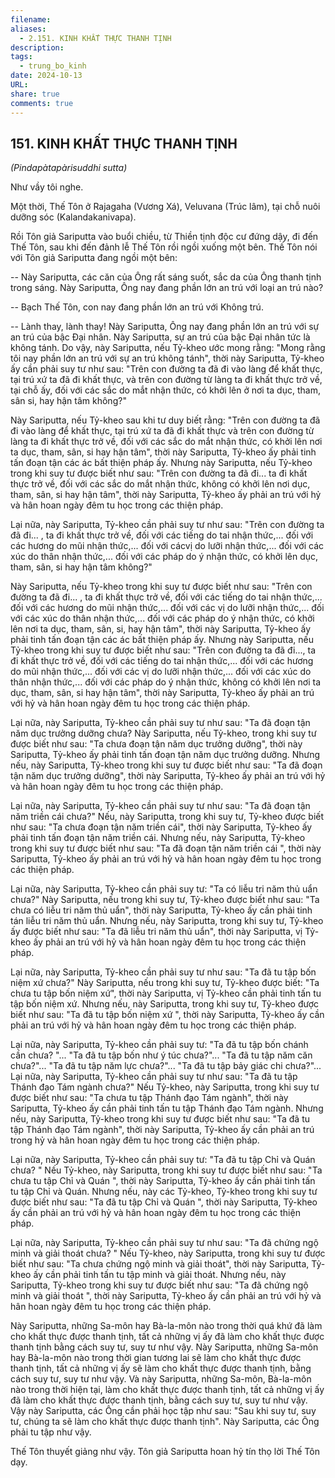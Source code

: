 ```yaml
---
filename: 
aliases:
  - 2.151. KINH KHẤT THỰC THANH TỊNH
description: 
tags:
  - trung_bo_kinh
date: 2024-10-13
URL: 
share: true
comments: true
---
```

## 151. KINH KHẤT THỰC THANH TỊNH  
_(Pindapàtapàrisuddhi sutta)_

Như vầy tôi nghe.

Một thời, Thế Tôn ở Rajagaha (Vương Xá), Veluvana (Trúc lâm), tại chỗ nuôi dưỡng sóc (Kalandakanivapa).

Rồi Tôn giả Sariputta vào buổi chiều, từ Thiền tịnh độc cư đứng dậy, đi đến Thế Tôn, sau khi đến đảnh lễ Thế Tôn rồi ngồi xuống một bên. Thế Tôn nói với Tôn giả Sariputta đang ngồi một bên:

-- Này Sariputta, các căn của Ông rất sáng suốt, sắc da của Ông thanh tịnh trong sáng. Này Sariputta, Ông nay đang phần lớn an trú với loại an trú nào?

-- Bạch Thế Tôn, con nay đang phần lớn an trú với Không trú.

-- Lành thay, lành thay! Này Sariputta, Ông nay đang phần lớn an trú với sự an trú của bậc Ðại nhân. Này Sariputta, sự an trú của bậc Ðại nhân tức là không tánh. Do vậy, này Sariputta, nếu Tỷ-kheo ước mong rằng: "Mong rằng tôi nay phần lớn an trú với sự an trú không tánh", thời này Sariputta, Tỷ-kheo ấy cần phải suy tư như sau: "Trên con đường ta đã đi vào làng để khất thực, tại trú xứ ta đã đi khất thực, và trên con đường từ làng ta đi khất thực trở về, tại chỗ ấy, đối với các sắc do mắt nhận thức, có khởi lên ở nơi ta dục, tham, sân si, hay hận tâm không?"

Này Sariputta, nếu Tỷ-kheo sau khi tư duy biết rằng: "Trên con đường ta đã đi vào làng để khất thực, tại trú xứ ta đã đi khất thực và trên con đường từ làng ta đi khất thực trở về, đối với các sắc do mắt nhận thức, có khởi lên nơi ta dục, tham, sân, si hay hận tâm", thời này Sariputta, Tỷ-kheo ấy phải tinh tấn đoạn tận các ác bất thiện pháp ấy. Nhưng này Sariputta, nếu Tỷ-kheo trong khi suy tư được biết như sau: "Trên con đường ta đã đi... ta đi khất thực trở về, đối với các sắc do mắt nhận thức, không có khởi lên nơi dục, tham, sân, si hay hận tâm", thời này Sariputta, Tỷ-kheo ấy phải an trú với hỷ và hân hoan ngày đêm tu học trong các thiện pháp.

Lại nữa, này Sariputta, Tỷ-kheo cần phải suy tư như sau: "Trên con đường ta đã đi... , ta đi khất thực trở về, đối với các tiếng do tai nhận thức,... đối với các hương do mũi nhận thức,... đối với cácvị do lưỡi nhận thức,... đối với các xúc do thân nhận thức,... đối với các pháp do ý nhận thức, có khởi lên dục, tham, sân, si hay hận tâm không?"

Này Sariputta, nếu Tỷ-kheo trong khi suy tư được biết như sau: "Trên con đường ta đã đi... , ta đi khất thực trở về, đối với các tiếng do tai nhận thức,... đối với các hương do mũi nhận thức,... đối với các vị do lưỡi nhận thức,... đối với các xúc do thân nhận thức,... đối với các pháp do ý nhận thức, có khởi lên nơi ta dục, tham, sân, si, hay hận tâm", thời này Sariputta, Tỷ-kheo ấy phải tinh tấn đoạn tận các ác bất thiện pháp ấy. Nhưng này Sariputta, nếu Tỷ-kheo trong khi suy tư được biết như sau: "Trên con đường ta đã đi..., ta đi khất thực trở về, đối với các tiếng do tai nhận thức,... đối với các hương do mũi nhận thức,... đối với các vị do lưỡi nhận thức,... đối với các xúc do thân nhận thức,... đối với các pháp do ý nhận thức, không có khởi lên nơi ta dục, tham, sân, si hay hận tâm", thời này Sariputta, Tỷ-kheo ấy phải an trú với hỷ và hân hoan ngày đêm tu học trong các thiện pháp.

Lại nữa, này Sariputta, Tỷ-kheo cần phải suy tư như sau: "Ta đã đoạn tận năm dục trưởng dưỡng chưa? Này Sariputta, nếu Tỷ-kheo, trong khi suy tư được biết như sau: "Ta chưa đoạn tận năm dục trưởng dưỡng", thời này Sariputta, Tỷ-kheo ấy phải tinh tấn đoạn tận năm dục trưởng dưỡng. Nhưng nếu, này Sariputta, Tỷ-kheo trong khi suy tư được biết như sau: "Ta đã đoạn tận năm dục trưởng dưỡng", thời này Sariputta, Tỷ-kheo ấy phải an trú với hỷ và hân hoan ngày đêm tu học trong các thiện pháp.

Lại nữa, này Sariputta, Tỷ-kheo cần phải suy tư như sau: "Ta đã đoạn tận năm triền cái chưa?" Nếu, này Sariputta, trong khi suy tư, Tỷ-kheo được biết như sau: "Ta chưa đoạn tận năm triền cái", thời này Sariputta, Tỷ-kheo ấy phải tinh tấn đoạn tận năm triền cái. Nhưng nếu, này Sariputta, Tỷ-kheo trong khi suy tư được biết như sau: "Ta đã đoạn tận năm triền cái ", thời này Sariputta, Tỷ-kheo ấy phải an trú với hỷ và hân hoan ngày đêm tu học trong các thiện pháp.

Lại nữa, này Sariputta, Tỷ-kheo cần phải suy tư: "Ta có liễu tri năm thủ uẩn chưa?" Này Sariputta, nếu trong khi suy tư, Tỷ-kheo được biết như sau: "Ta chưa có liễu tri năm thủ uẩn", thời này Sariputta, Tỷ-kheo ấy cần phải tinh tán liễu tri năm thủ uẩn. Nhưng nếu, này Sariputta, trong khi suy tư, Tỷ-kheo ấy được biết như sau: "Ta đã liễu tri năm thủ uẩn", thời này Sariputta, vị Tỷ-kheo ấy phải an trú với hỷ và hân hoan ngày đêm tu học trong các thiện pháp.

Lại nữa, này Sariputta, Tỷ-kheo cần phải suy tư như sau: "Ta đã tu tập bốn niệm xứ chưa?" Này Sariputta, nếu trong khi suy tư, Tỷ-kheo được biết: "Ta chưa tu tập bốn niệm xứ", thời này Sariputta, vị Tỷ-kheo cần phải tinh tấn tu tập bốn niệm xứ. Nhưng nếu, này Sariputta, trong khi suy tư, Tỷ-kheo được biết như sau: "Ta đã tu tập bốn niệm xứ ", thời này Sariputta, Tỷ-kheo ấy cần phải an trú với hỷ và hân hoan ngày đêm tu học trong các thiện pháp.

Lại nữa, này Sariputta, Tỷ-kheo cần phải suy tư: "Ta đã tu tập bốn chánh cần chưa? "... "Ta đã tu tập bốn như ý túc chưa?"... "Ta đã tu tập năm căn chưa?"... "Ta đã tu tập năm lực chưa?"... "Ta đã tu tập bảy giác chi chưa?"... Lại nữa, này Sariputta, Tỷ-kheo cần phải suy tư như sau: "Ta đã tu tập Thánh đạo Tám ngành chưa?" Nếu Tỷ-kheo, này Sariputta, trong khi suy tư được biết như sau: "Ta chưa tu tập Thánh đạo Tám ngành", thời này Sariputta, Tỷ-kheo ấy cần phải tinh tấn tu tập Thánh đạo Tám ngành. Nhưng nếu, này Sariputta, Tỷ-kheo trong khi suy tư được biết như sau: "Ta đã tu tập Thánh đạo Tám ngành", thời này Sariputta, Tỷ-kheo ấy cần phải an trú trong hỷ và hân hoan ngày đêm tu học trong các thiện pháp.

Lại nữa, này Sariputta, Tỷ-kheo cần phải suy tư: "Ta đã tu tập Chỉ và Quán chưa? " Nếu Tỷ-kheo, này Sariputta, trong khi suy tư được biết như sau: "Ta chưa tu tập Chỉ và Quán ", thời này Sariputta, Tỷ-kheo ấy cần phải tinh tấn tu tập Chỉ và Quán. Nhưng nếu, này các Tỷ-kheo, Tỷ-kheo trong khi suy tư được biết như sau: "Ta đã tu tập Chỉ và Quán ", thời này Sariputta, Tỷ-kheo ấy cần phải an trú với hỷ và hân hoan ngày đêm tu học trong các thiện pháp.

Lại nữa, này Sariputta, Tỷ-kheo cần phải suy tư như sau: "Ta đã chứng ngộ minh và giải thoát chưa? " Nếu Tỷ-kheo, này Sariputta, trong khi suy tư được biết như sau: "Ta chưa chứng ngộ minh và giải thoát", thời này Sariputta, Tỷ-kheo ấy cần phải tinh tấn tu tập minh và giải thoát. Nhưng nếu, này Sariputta, Tỷ-kheo trong khi suy tư được biết như sau: "Ta đã chứng ngộ minh và giải thoát ", thời này Sariputta, Tỷ-kheo ấy cần phải an trú với hỷ và hân hoan ngày đêm tu học trong các thiện pháp.

Này Sariputta, những Sa-môn hay Bà-la-môn nào trong thời quá khứ đã làm cho khất thực được thanh tịnh, tất cả những vị ấy đã làm cho khất thực được thanh tịnh bằng cách suy tư, suy tư như vậy. Này Sariputta, những Sa-môn hay Bà-la-môn nào trong thời gian tương lai sẽ làm cho khất thực được thanh tịnh, tất cả những vị ấy sẽ làm cho khất thực được thanh tịnh, bằng cách suy tư, suy tư như vậy. Và này Sariputta, những Sa-môn, Bà-la-môn nào trong thời hiện tại, làm cho khất thực được thanh tịnh, tất cả những vị ấy đã làm cho khất thực được thanh tịnh, bằng cách suy tư, suy tư như vậy. Vậy này Sariputta, các Ông cần phải học tập như sau: "Sau khi suy tư, suy tư, chúng ta sẽ làm cho khất thực được thanh tịnh". Này Sariputta, các Ông phải tu tập như vậy.

Thế Tôn thuyết giảng như vậy. Tôn giả Sariputta hoan hỷ tín thọ lời Thế Tôn dạy.